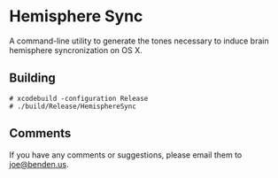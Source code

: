 # Hemisphere Sync

A command-line utility to generate the tones necessary to induce brain
hemisphere syncronization on OS X.

## Building

    # xcodebuild -configuration Release
    # ./build/Release/HemisphereSync

## Comments

If you have any comments or suggestions, please email them to joe@benden.us.


